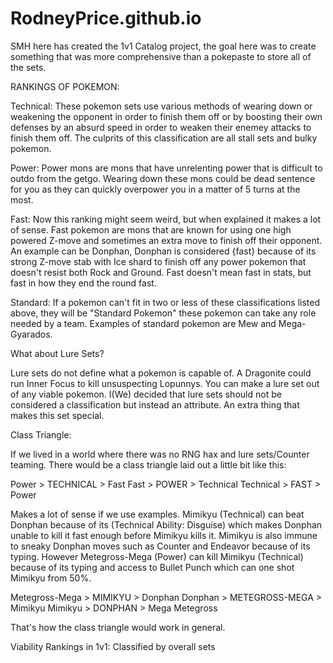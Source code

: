 # RodneyPrice.github.io
SMH here has created the 1v1 Catalog project, the goal here was to create something that was more comprehensive than a pokepaste to store all of the sets. 

RANKINGS OF POKEMON:

Technical: These pokemon sets use various methods of wearing down or weakening the opponent in order to finish them off or by boosting their own defenses by an absurd speed in order to weaken their enemey attacks to finish them off. The culprits of this classification are all stall sets and bulky pokemon.

Power: Power mons are mons that have unrelenting power that is difficult to outdo from the getgo. Wearing down these mons could be dead sentence for you as they can quickly overpower you in a matter of 5 turns at the most. 

Fast: Now this ranking might seem weird, but when explained it makes a lot of sense. Fast pokemon are mons that are known for using one high powered Z-move and sometimes an extra move to finish off their opponent. An example can be Donphan, Donphan is considered {fast} because of its strong Z-move stab with Ice shard to finish off any power pokemon that doesn't resist both Rock and Ground. Fast doesn't mean fast in stats, but fast in how they end the round fast. 

Standard: If a pokemon can't fit in two or less of these classifications listed above, they will be "Standard Pokemon" these pokemon can take any role needed by a team. Examples of standard pokemon are Mew and Mega-Gyarados.

What about Lure Sets?

Lure sets do not define what a pokemon is capable of. A Dragonite could run Inner Focus to kill unsuspecting Lopunnys. You can make a lure set out of any viable pokemon. I(We) decided that lure sets should not be considered a classification but instead an attribute. An extra thing that makes this set special.

Class Triangle:

If we lived in a world where there was no RNG hax and lure sets/Counter teaming. There would be a class triangle laid out a little bit like this:

Power > TECHNICAL > Fast
Fast > POWER > Technical
Technical > FAST > Power

Makes a lot of sense if we use examples. Mimikyu (Technical) can beat Donphan because of its (Technical Ability: Disguise) which makes Donphan unable to kill it fast enough before Mimikyu kills it. Mimikyu is also immune to sneaky Donphan moves such as Counter and Endeavor because of its typing. However Metegross-Mega (Power) can kill Mimikyu (Technical) because of its typing and access to Bullet Punch which can one shot Mimikyu from 50%.

Metegross-Mega > MIMIKYU > Donphan
Donphan > METEGROSS-MEGA > Mimikyu
Mimikyu > DONPHAN > Mega Metegross

That's how the class triangle would work in general.

Viability Rankings in 1v1: Classified by overall sets





